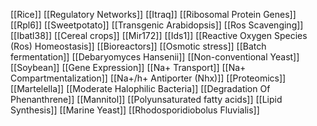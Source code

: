 [[Rice]]
[[Regulatory Networks]]
[[Itraq]]
[[Ribosomal Protein Genes]]
[[Rpl6]]
[[Sweetpotato]]
[[Transgenic Arabidopsis]]
[[Ros Scavenging]]
[[Ibatl38]]
[[Cereal crops]]
[[Mir172]]
[[Ids1]]
[[Reactive Oxygen Species (Ros) Homeostasis]]
[[Bioreactors]]
[[Osmotic stress]]
[[Batch fermentation]]
[[Debaryomyces Hansenii]]
[[Non-conventional Yeast]]
[[Soybean]]
[[Gene Expression]]
[[Na+ Transport]]
[[Na+ Compartmentalization]]
[[Na+/h+ Antiporter (Nhx)]]
[[Proteomics]]
[[Martelella]]
[[Moderate Halophilic Bacteria]]
[[Degradation Of Phenanthrene]]
[[Mannitol]]
[[Polyunsaturated fatty acids]]
[[Lipid Synthesis]]
[[Marine Yeast]]
[[Rhodosporidiobolus Fluvialis]]
